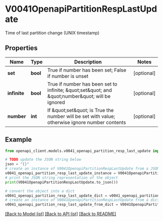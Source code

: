 # V0041OpenapiPartitionRespLastUpdate

Time of last partition change (UNIX timestamp)

## Properties

Name | Type | Description | Notes
------------ | ------------- | ------------- | -------------
**set** | **bool** | True if number has been set; False if number is unset | [optional] 
**infinite** | **bool** | True if number has been set to infinite; \&quot;set\&quot; and \&quot;number\&quot; will be ignored | [optional] 
**number** | **int** | If \&quot;set\&quot; is True the number will be set with value; otherwise ignore number contents | [optional] 

## Example

```python
from openapi_client.models.v0041_openapi_partition_resp_last_update import V0041OpenapiPartitionRespLastUpdate

# TODO update the JSON string below
json = "{}"
# create an instance of V0041OpenapiPartitionRespLastUpdate from a JSON string
v0041_openapi_partition_resp_last_update_instance = V0041OpenapiPartitionRespLastUpdate.from_json(json)
# print the JSON string representation of the object
print(V0041OpenapiPartitionRespLastUpdate.to_json())

# convert the object into a dict
v0041_openapi_partition_resp_last_update_dict = v0041_openapi_partition_resp_last_update_instance.to_dict()
# create an instance of V0041OpenapiPartitionRespLastUpdate from a dict
v0041_openapi_partition_resp_last_update_from_dict = V0041OpenapiPartitionRespLastUpdate.from_dict(v0041_openapi_partition_resp_last_update_dict)
```
[[Back to Model list]](../README.md#documentation-for-models) [[Back to API list]](../README.md#documentation-for-api-endpoints) [[Back to README]](../README.md)


